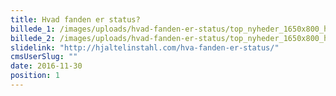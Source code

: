 ```yaml
---
title: Hvad fanden er status?
billede_1: /images/uploads/hvad-fanden-er-status/top_nyheder_1650x800_hs_img.png
billede_2: /images/uploads/hvad-fanden-er-status/top_nyheder_1650x800_hs_text.png
slidelink: "http://hjaltelinstahl.com/hva-fanden-er-status/"
cmsUserSlug: ""
date: 2016-11-30 
position: 1
---
```


